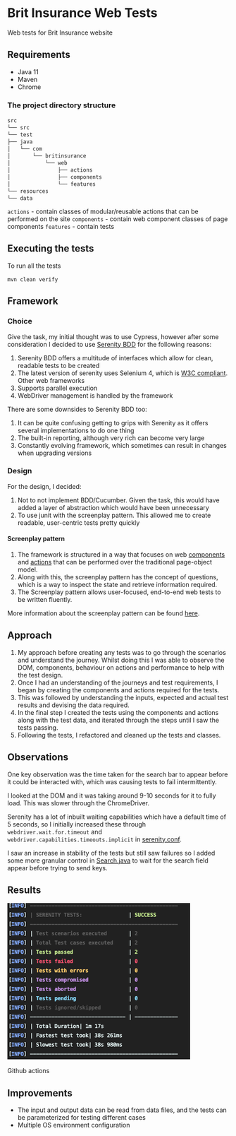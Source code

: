 # Brit Insurance Web Tests

Web tests for Brit Insurance website

## Requirements

- Java 11
- Maven
- Chrome

### The project directory structure

```
src
└── src
└── test
├── java
│   └── com
│       └── britinsurance
│           └── web
│               ├── actions                
│               ├── components 
│               └── features
└── resources
└── data
```

`actions` - contain classes of modular/reusable actions that can be performed on the site
`components` - contain web component classes of page components
`features` - contain tests

## Executing the tests

To run all the tests

```
mvn clean verify
```

## Framework

### Choice

Give the task, my initial thought was to use Cypress, however after some consideration I decided to
use [Serenity BDD](https://serenity-bdd.github.io/) for the following reasons:

1. Serenity BDD offers a multitude of interfaces which allow for clean, readable tests to be created
2. The latest version of serenity uses Selenium 4, which
   is [W3C compliant](https://www.lambdatest.com/blog/selenium4-w3c-webdriver-protocol/). Other web frameworks
3. Supports parallel execution
4. WebDriver management is handled by the framework

There are some downsides to Serenity BDD too:

1. It can be quite confusing getting to grips with Serenity as it offers several implementations to do one thing
2. The built-in reporting, although very rich can become very large
3. Constantly evolving framework, which sometimes can result in changes when upgrading versions

### Design

For the design, I decided:

1. Not to not implement BDD/Cucumber. Given the task, this would have added a layer of abstraction which would have been
   unnecessary
2. To use junit with the screenplay pattern. This allowed me to create readable, user-centric tests pretty quickly

#### Screenplay pattern

1. The framework is structured in a way that focuses on web [components](src/test/java/com/britinsurance/web/components)
   and [actions](src/test/java/com/britinsurance/web/actions) that can be performed over the traditional page-object
   model.
2. Along with this, the screenplay pattern has the concept of questions, which is a way to inspect the state and
   retrieve
   information required.
3. The Screenplay pattern allows user-focused, end-to-end web tests to be written fluently.

More information about the screenplay pattern can be
found [here](https://serenity-bdd.github.io/docs/screenplay/screenplay_fundamentals).

## Approach

1. My approach before creating any tests was to go through the scenarios and understand the journey. Whilst doing this I
   was able to observe the DOM, components, behaviour on actions and performance to help with the test design.
2. Once I had an understanding of the journeys and test requirements, I began by creating the components and actions
   required for the tests.
3. This was followed by understanding the inputs, expected and actual test results and devising the data required.
4. In the final step I created the tests using the components and actions along with the test data, and iterated through
   the steps until I saw the tests passing.
5. Following the tests, I refactored and cleaned up the tests and classes.

## Observations

One key observation was the time taken for the search bar to appear before it could be interacted with, which was
causing tests to fail intermittently.

I looked at the DOM and it was taking around 9-10 seconds for it to fully load. This was slower through the
ChromeDriver.

Serenity has a lot of inbuilt waiting capabilities which have a default time of 5 seconds, so I initially increased
these
through `webdriver.wait.for.timeout` and `webdriver.capabilities.timeouts.implicit`
in [serenity.conf](src/test/resources/serenity.conf).

I saw an increase in stability of the tests but still saw failures so I added some more granular control
in [Search.java](src/test/java/com/britinsurance/web/actions/Search.java) to wait for the search field appear before
trying to send keys.

## Results
![terminal.png](.images/terminal.png)

Github actions

## Improvements
- The input and output data can be read from data files, and the tests can be parameterized for testing different cases
- Multiple OS environment configuration
